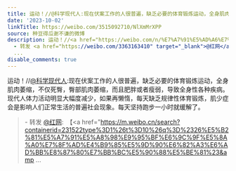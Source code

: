 ```yaml
---
title: 运动！//@科学现代人:现在伏案工作的人很普遍，缺乏必要的体育锻炼运动，全身肌肉萎缩，不仅死臀，臀部肌肉萎缩，而且肥胖或者瘦弱，导致全身性各种疾病。现代人...
date: '2023-10-02'
linkTitle: https://weibo.com/3515092710/NlXmMrXPP
source: 种豆得瓜谢不谦的微博
description: 运动！//<a href="https://weibo.com/n/%E7%A7%91%E5%AD%A6%E7%8E%B0%E4%BB%A3%E4%BA%BA">@科学现代人</a>:现在伏案工作的人很普遍，缺乏必要的体育锻炼运动，全身肌肉萎缩，不仅死臀，臀部肌肉萎缩，而且肥胖或者瘦弱，导致全身性各种疾病。现代人体力活动明显大幅度减少，如果再懒惰，每天缺乏规律性体育锻炼，肌少症会是影响人们正常生活的普遍社会现象。每天坚持跑步一小时就缓解了。<br><blockquote>
  - 转发 <a href="https://weibo.com/3363163410" target="_blank">@红网</a>: 【<a href="https://m.weibo.cn/search?containerid=231522type%3D1%26t%3D10%26q%3D%2326%E5%B2%81%E5%A7%91%E5%A8%98%E9%95%BF%E6%9C%9F%E5%8A%A0%E7%8F%AD%E4%B9%85%E5%9D%90%E6%82%A3%E6%AD%BB%E8%87%80%E7%BB%BC%E5%90%88%E5%BE%81%23&amp
  ...
disable_comments: true
---
```

运动！//<a href="https://weibo.com/n/%E7%A7%91%E5%AD%A6%E7%8E%B0%E4%BB%A3%E4%BA%BA">@科学现代人</a>:现在伏案工作的人很普遍，缺乏必要的体育锻炼运动，全身肌肉萎缩，不仅死臀，臀部肌肉萎缩，而且肥胖或者瘦弱，导致全身性各种疾病。现代人体力活动明显大幅度减少，如果再懒惰，每天缺乏规律性体育锻炼，肌少症会是影响人们正常生活的普遍社会现象。每天坚持跑步一小时就缓解了。<br><blockquote> - 转发 <a href="https://weibo.com/3363163410" target="_blank">@红网</a>: 【<a href="https://m.weibo.cn/search?containerid=231522type%3D1%26t%3D10%26q%3D%2326%E5%B2%81%E5%A7%91%E5%A8%98%E9%95%BF%E6%9C%9F%E5%8A%A0%E7%8F%AD%E4%B9%85%E5%9D%90%E6%82%A3%E6%AD%BB%E8%87%80%E7%BB%BC%E5%90%88%E5%BE%81%23&amp ...